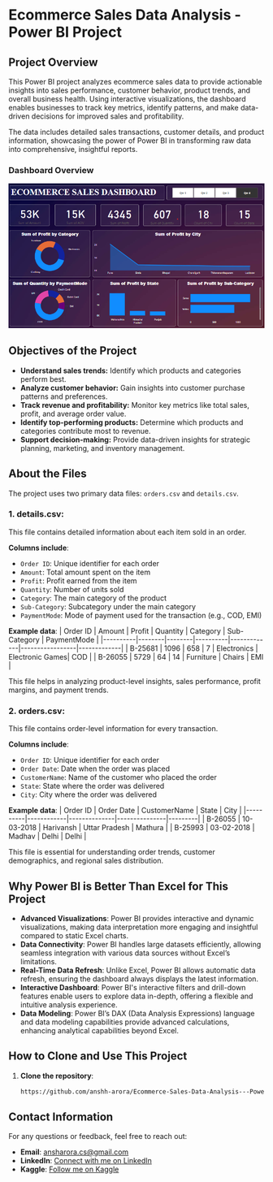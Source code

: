 # **Ecommerce Sales Data Analysis - Power BI Project**

## **Project Overview**

This Power BI project analyzes ecommerce sales data to provide actionable insights into sales performance, customer behavior, product trends, and overall business health. Using interactive visualizations, the dashboard enables businesses to track key metrics, identify patterns, and make data-driven decisions for improved sales and profitability.

The data includes detailed sales transactions, customer details, and product information, showcasing the power of Power BI in transforming raw data into comprehensive, insightful reports.

### **Dashboard Overview**

![Dashboard Image](https://github.com/anshh-arora/Ecommerce-Sales-Data-Analysis---Power-BI-Project/blob/main/Ecommerce_sales_dashboard.png) 


## **Objectives of the Project**

- **Understand sales trends:** Identify which products and categories perform best.
- **Analyze customer behavior:** Gain insights into customer purchase patterns and preferences.
- **Track revenue and profitability:** Monitor key metrics like total sales, profit, and average order value.
- **Identify top-performing products:** Determine which products and categories contribute most to revenue.
- **Support decision-making:** Provide data-driven insights for strategic planning, marketing, and inventory management.

## **About the Files**

The project uses two primary data files: `orders.csv` and `details.csv`.

### 1. **details.csv**:
   This file contains detailed information about each item sold in an order.
   
   **Columns include**:
   - `Order ID`: Unique identifier for each order
   - `Amount`: Total amount spent on the item
   - `Profit`: Profit earned from the item
   - `Quantity`: Number of units sold
   - `Category`: The main category of the product
   - `Sub-Category`: Subcategory under the main category
   - `PaymentMode`: Mode of payment used for the transaction (e.g., COD, EMI)

   **Example data**:
   | Order ID | Amount | Profit | Quantity | Category    | Sub-Category    | PaymentMode |
   |----------|--------|--------|----------|-------------|-----------------|-------------|
   | B-25681  | 1096   | 658    | 7        | Electronics | Electronic Games| COD         |
   | B-26055  | 5729   | 64     | 14       | Furniture   | Chairs          | EMI         |

   This file helps in analyzing product-level insights, sales performance, profit margins, and payment trends.

### 2. **orders.csv**:
   This file contains order-level information for every transaction.

   **Columns include**:
   - `Order ID`: Unique identifier for each order
   - `Order Date`: Date when the order was placed
   - `CustomerName`: Name of the customer who placed the order
   - `State`: State where the order was delivered
   - `City`: City where the order was delivered

   **Example data**:
   | Order ID | Order Date | CustomerName | State         | City    |
   |----------|------------|--------------|---------------|---------|
   | B-26055  | 10-03-2018 | Harivansh    | Uttar Pradesh | Mathura |
   | B-25993  | 03-02-2018 | Madhav       | Delhi         | Delhi   |

   This file is essential for understanding order trends, customer demographics, and regional sales distribution.

## **Why Power BI is Better Than Excel for This Project**

- **Advanced Visualizations**: Power BI provides interactive and dynamic visualizations, making data interpretation more engaging and insightful compared to static Excel charts.
- **Data Connectivity**: Power BI handles large datasets efficiently, allowing seamless integration with various data sources without Excel’s limitations.
- **Real-Time Data Refresh**: Unlike Excel, Power BI allows automatic data refresh, ensuring the dashboard always displays the latest information.
- **Interactive Dashboard**: Power BI's interactive filters and drill-down features enable users to explore data in-depth, offering a flexible and intuitive analysis experience.
- **Data Modeling**: Power BI’s DAX (Data Analysis Expressions) language and data modeling capabilities provide advanced calculations, enhancing analytical capabilities beyond Excel.

## **How to Clone and Use This Project**

1. **Clone the repository**:
   ```bash
   https://github.com/anshh-arora/Ecommerce-Sales-Data-Analysis---Power-BI-Project.git

   
## Contact Information
For any questions or feedback, feel free to reach out:

- **Email**: [ansharora.cs@gmail.com](mailto:ansharora.cs@gmail.com)
- **LinkedIn**: [Connect with me on LinkedIn](https://www.linkedin.com/in/ansh-arora-data-scientist/)
- **Kaggle**: [Follow me on Kaggle](https://www.kaggle.com/ansh1529)

